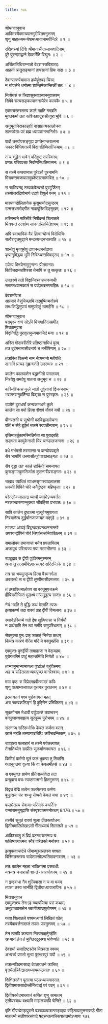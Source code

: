 ```yaml
---
title: १७६

---
```

श्रीभगवानुवाच  
आदिमस्यैवमाख्यानमुदीरितमनुत्तमम्  
शृणु माहात्म्यमन्येषामध्यायानामपीन्दिरे ॥ १ ॥


दक्षिणस्यां दिशि श्रीमानासीदाम्नायवादिनाम्  
पुरे पुरन्दराह्वाने देवशर्मेति विश्रुतः ॥ २ ॥


अर्चितातिथिराम्नातो वेदशास्त्रविशारदः  
आहर्ता क्रतुसङ्घानां तापसानां प्रियः सदा ॥ ३ ॥


देवान्सन्तर्पयामास हव्यैर्हुतवहं चिरम्  
न चोपलेभे धर्मात्मा शान्तिमेकान्तिकीं ततः ॥ ४ ॥


निःश्रेयसं स जिज्ञासुस्तापसाननुवासरम्  
सिषेवे सत्यसङ्कल्पाननल्पैरेव कल्पकैः ॥ ५ ॥


एवमाचरतस्तस्य काले महति गच्छति  
मुक्तकर्मा ततः कश्चित्प्रादुरासीत्पुरा भुवि ॥ ६ ॥


अनुभूतनिराकाङ्क्षी नासाग्रन्यस्तलोचनः  
शान्तचेताः परं ब्रह्म ध्यायन्नानन्दनिर्भरः ॥ ७ ॥


पादौ तस्योपसङ्गृह्य प्रणतेनान्तरात्मना  
चकार विधिवत्तस्मै विद्वानतिथिसत्क्रियाम् ॥ ८ ॥


तं च शुद्धेन भावेन परितुष्टं तपस्विनम्  
प्रणतः परिपप्रच्छ निर्वाणस्थितिमात्मनः ॥ ९ ॥


स तस्मै कथयामास पुरेऽसौ पुरनामनि  
मित्रवन्तमजापालमुपदेष्टारमात्मवित् ॥ १० ॥


स चाभिवन्द्य तत्पादावेत्यसौ पुरमूर्जितम्  
तस्योत्तरदिशोभागे ददर्श विपुलं वनम् ॥ ११ ॥


मारुतान्दोलितानेक कुसुमामोदसुन्दरम्  
उन्मत्तभ्रमरोद्गीत नादापूरितदिङ्मुखम् ॥ १२ ॥


तस्मिन्वने सरित्तीरे निषीदन्तं शिलातले  
मित्रवन्तं ददर्शाथ सानन्दस्तिमितेक्षणम् ॥ १३ ॥


अपि स्वाभाविकं वैरं हित्वान्योन्यं विरोधिभिः  
सत्वैरावृतमुद्याने मन्दस्यन्दनभास्वति ॥ १४ ॥


शान्तेषु मृगयूथेषु दशानन्दमनोज्ञया  
कृपानुविद्धया भूमिं निषिञ्चन्तमिवामृतम् ॥ १५ ॥


उपेत्य विनयेनामुमुन्मनाः प्रीतमानसः  
किञ्चिदानम्रशिरसा तेनापि स तु सत्कृतः ॥ १६ ॥


उपतस्थे ततो विद्वान्मित्रवन्तमनन्यधीः  
समाप्तध्यानकालं स पर्यपृच्छत्समाहितः ॥ १७ ॥


देवशर्मोवाच  
आत्मानं वेत्तुमिच्छामि तदमुष्मिन्मनोरथे  
लब्धसिद्धिमुपायं मामुपदेष्टुं त्वमर्हसि ॥ १८ ॥


श्रीभगवानुवाच  
परामृश्य क्षणं सोऽपि मित्रवानिदमब्रवीत्  
मित्रवानुवाच  
विद्वन्विद्धि पुरावृत्तमुच्यमानमिदं मया ॥ १९ ॥


अस्ति गोदावरीतीरे प्रतिष्ठानाभिधं पुरम्  
तत्र दुर्दमनामासीदन्वये च मनीषिणाम् ॥ २० ॥


तत्रास्ति विक्रमो नाम सेव्यमानो महीपतिः  
दानानि प्रत्यहं गृह्णन्वर्त्तते उदरम्भरः ॥ २१ ॥


कालेन कालपाशेन बद्धानीतो यमालयम्  
निरयेषु समग्रेषु यातना अनुभूय च ॥ २२ ॥


कस्मिंश्चित्स कुले जातो दुर्वृत्तानां द्विजन्मनाम्  
भवान्तरानुवर्तिन्या विद्यया स पुरस्कृतः ॥ २३ ॥


उपयेमे दुराधर्षां कन्यकामधमे कुले  
कालेन सा वयो हित्वा शैशवं यौवनं ययौ ॥ २४ ॥


पीनस्तनी च सुश्रोणी मदविह्वललोचना  
पतिं न सेहे दुर्वृत्तं चकमे स्वपतीन्परान् ॥ २५ ॥


वृत्तिमाहर्तुकामस्मिन्निर्गता सा पुराद्बहिः  
सङ्गता कामुकेनासौ चिरं चाण्डालजन्मना ॥ २६ ॥


दधे गर्भमसौ तस्मात्सा च कन्योपपद्यते  
सैव भार्यापि तस्यासीत्पूर्वपापप्रसङ्गतः ॥ २७ ॥


सैव वृद्धा ततः काले डाकिनी समजायत  
कुसङ्गात्कुमतिर्जाता दुष्टनारीप्रसङ्गतः ॥ २८ ॥


चखाद व्याधितं व्याधमसृगास्वादलालसा  
भ्रमन्ती विपिने घोरे जनैर्दृष्ट्वा बहिष्कृता ॥ २९ ॥


परेतलोकमासाद्य व्याधौ व्याघ्रोऽभ्यवर्त्तत  
नरकान्दारुणान्भुक्त्वा जीवहिंसा प्रभावतः ॥ ३० ॥


सापि कालेन दुष्टात्मा मृत्युवेगमुपागता  
निरयानेत्य दुर्द्धर्षानजाजायत मद्गृहे ॥ ३१ ॥


तामन्या अप्यहं विद्वन्पालयन्काननान्तरे  
अपश्यन्द्वीपिनं घोरं जिघांसन्तमिवाखिलम् ॥ ३२ ॥


समालोक्य तमायान्तं भयेन प्रपलायितम्  
अजायूथं परित्यज्य मया मरणभीरुणा ॥ ३३ ॥


उपदुद्राव स द्वीपी पूर्ववैरमनुस्मरन्  
अजा तु तत्समीपेऽगात्सत्वरं सरिदन्तिके ॥ ३४ ॥


तत्र सा भयमुत्सृज्य हित्वा वैरमनर्गला  
अवतस्थे स च द्वीपी तूष्णीमासीदमत्सरः ॥ ३५ ॥


तं तथाविधमालोक्य सा वक्तुमुपचक्रमे  
द्वीपिन्नभीप्सितं भुङ्क्ष्व मांसमुद्धृत्य सादरः ॥ ३६ ॥


नेयं भवति ते बुद्धिः कथं वैरमतिं त्यजः  
इत्याकर्ण्य तदा वाक्यं प्राह द्वीपी विमत्सरः ॥ ३७ ॥


स्थानेऽस्मिन्मे गतो द्वेषः क्षुत्पिपासा च निर्ययौ  
न प्रार्थयामि तेन त्वां समीपे समुपस्थिताम् ॥ ३८ ॥


सैवमुक्ता पुनः प्राह जाताहं निर्भया कथम्  
किमत्र कारणं वेत्सि यदि मे वक्तुमर्हसि ॥ ३९ ॥


एवमुक्तः पुनर्द्वीपी तामाहाजां न वेद्म्यहम्  
पुरोगतमिमं प्रष्टुं महान्तमिति निर्गतौ ॥ ४० ॥


ताभ्यामुभाभ्यामागत्य पृष्टोऽहं बहुविस्मयः  
अहं च सहितस्ताभ्यामपृच्छं वानरेश्वरम् ॥ ४१ ॥


मया पृष्टः स विप्रेदमब्रवीत्सादरं कपिः  
शृणु वक्ष्याम्यजापाल वृत्तमत्र पुरातनम् ॥ ४२ ॥


इदमायतनं पश्य पुरोवनगतं महत्  
अत्र त्र्यम्बकलिङ्गं हि द्रुहिणेन प्रतिष्ठितम् ॥ ४३ ॥


सुकर्मानाम मेधावी पर्युपास्ते तपश्चरन्  
वनपुष्पाण्यपाहृत्य सुरपूज्यं पुरोभवम् ॥ ४४ ॥


संस्नाप्य सरिदम्भोभिः केवलं कर्मणा वसन्  
काले महति तस्यागादतिथिः कश्चिदन्तिकम् ॥ ४५ ॥


उपाहृत्य फलाहारं स तस्मै पर्यकल्पयत्  
तेनातिथ्येन सम्प्रीतः सुकर्माणमभाषत ॥ ४६ ॥


किमिदं कर्मणो मूलं फलं भुक्त्वा तु तिष्ठसि  
गतानुगतया वृत्त्या किं वा केवलमीहसे ॥ ४७ ॥


स एवमुक्तः प्रायेण प्रीतेनात्मविदा तदा  
प्रत्युवाच वचः स्पष्टमात्मनो हितमुत्तमम् ॥ ४८ ॥


विद्वन्न वेद्मि तत्वेन फलमेतस्य कर्मणः  
बुभुत्सया परः शम्भुः सेव्यते केवलं यया ॥ ४९ ॥


फलमेतस्य सेवायाः परिपाकं कपर्दिनः  
यन्मांसमनुगृह्णासि संस्पृश्यात्ममनोरथम् 6.176.॥ ५० ॥


तस्यैवं सूनृतं वाक्यं श्रुत्वा प्रीतस्तपोधनः  
द्वितीयमालिलेखाऽसौ गीताध्यायं शिलातले ॥ ५१ ॥


आदिदेशाशु तं विप्रं पठनाभ्यसनाय च  
फलिष्यत्यात्मनः स्वैरं परितस्ते मनोरथः ॥ ५२ ॥


इत्युक्त्वान्तर्दधे धीमान्पुरतस्तस्य पश्यतः  
विस्मितस्तस्य चादेशात्सोऽन्वतिष्ठदनारतम् ॥ ५३ ॥


ततः कालेन महता भावितात्मा प्रसन्नधीः  
यत्रयत्र चचारासौ शान्तं तत्तत्तपोवनम् ॥ ५४ ॥


न द्वन्द्वबाधा नैव क्षुत्पिपासा न च वा भयम्  
तपसा तस्य जानीहि द्वितीयाध्यायजापिनः ॥ ५५ ॥


मित्रवानुवाच  
एवमुक्तश्च तेनाऽहं ख्यापयित्वा परां कथाम्  
अनुज्ञातप्रसन्नेन च्छागीव्याघ्रयुतोगमम् ॥ ५६ ॥


गत्वा शिलातले पश्यमध्यायं लिखितं पठेत्  
तस्यैवावर्त्तनादाप्तं तपसः पारमुत्तमम् ॥ ५७ ॥


तेन त्वमपि कल्याण नित्यमाहर्तुमर्हसि  
अध्यायं तेन ते मुक्तिरदूरस्था भविष्यति ॥ ५८ ॥


देवशर्मा समादिष्टस्तेन मित्रवता स्वयम्  
अभ्यर्च्य प्रणतो भूत्वा पुरन्दरपुरं ययौ ॥ ५९ ॥


तत्रात्मविदमासाद्य देवतायतने क्वचित्  
वृत्तमेतन्निवेद्यादावध्यायमपठत्ततः ॥ ६० ॥


शिक्षितस्तेन पूतात्मा पठन्नध्यायमादरात्  
द्वितीयमाससादोच्चैर्निरवद्यं परं पदम् ॥ ६१ ॥


द्वितीयस्येदमाख्यानं कथितं शृणु साम्प्रतम्  
तृतीयस्याथ वक्ष्यामि माहात्म्यमपि चेन्दिरे ॥ ६२ ॥


इति श्रीपाद्मेमहापुराणे पञ्चपञ्चाशत्साहस्र्यां संहितायामुत्तरखण्डे गीता  
माहात्म्ये सतीश्वरसंवादे षट्सप्तत्यधिकशततमोऽध्यायः १७६